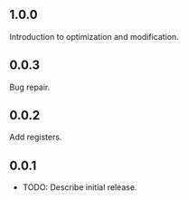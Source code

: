 ## 1.0.0

Introduction to optimization and modification.

## 0.0.3

Bug repair.

## 0.0.2

Add registers.

## 0.0.1

* TODO: Describe initial release.
